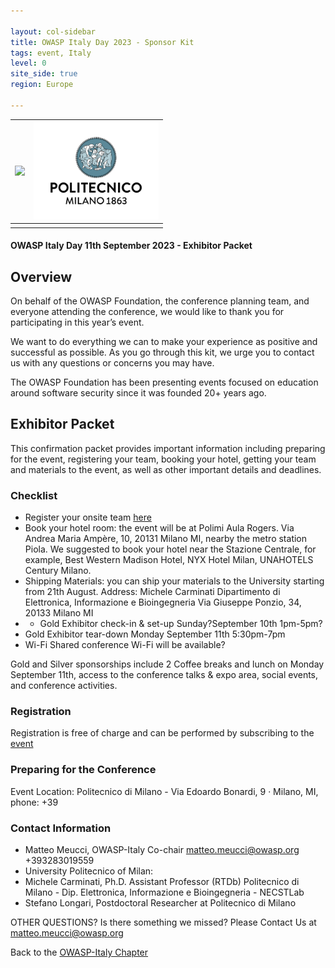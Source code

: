 ```yaml
---

layout: col-sidebar
title: OWASP Italy Day 2023 - Sponsor Kit
tags: event, Italy
level: 0
site_side: true
region: Europe

---
```


| <img src="https://owasp.org/assets/images/logo.png" width=200/> | <img src="https://github.com/OWASP/www-chapter-italy/blob/master/assets/images/01_Polimi_centrato_COL_positivo.jpg?raw=true" width=200 />|
| :---          | :---         |
|  |  |


#### OWASP Italy Day 11th September 2023 - Exhibitor Packet 

## Overview 
On behalf of the OWASP Foundation, the conference planning team, and everyone attending the conference, we would like to thank you for participating in this year’s event.

We want to do everything we can to make your experience as positive and successful as possible. As you go through this kit, we urge you to contact us with any questions or concerns you may have.

The OWASP Foundation has been presenting events focused on education around software security since it was founded 20+ years ago.


## Exhibitor Packet 
This confirmation packet provides important information including preparing for the event, registering your team, booking your hotel, getting your team and materials to the event, as well as other important details and deadlines.

### Checklist
- Register your onsite team [here](https://www.meetup.com/it-IT/owasp-italy-meetup-group/events/294083412/) 
- Book your hotel room: the event will be at Polimi Aula Rogers. Via Andrea Maria Ampère, 10, 20131 Milano MI, nearby the metro station Piola. We suggested to book your hotel near the Stazione Centrale, for example, Best Western Madison Hotel, 
NYX Hotel Milan, UNAHOTELS Century Milano.
- Shipping Materials: you can ship your materials to the University starting from 21th August.
  Address:
  Michele Carminati
  Dipartimento di Elettronica, Informazione e Bioingegneria
  Via Giuseppe Ponzio, 34, 20133 Milano MI
- - Gold Exhibitor check-in & set-up Sunday?September 10th 1pm-5pm?
- Gold Exhibitor tear-down Monday September 11th  5:30pm-7pm
- Wi-Fi Shared conference Wi-Fi will be available?

Gold and Silver sponsorships include 2 Coffee breaks and lunch on Monday September 11th, access to the conference talks & expo area, social events, and conference activities.

### Registration

Registration is free of charge and can be performed by subscribing to the [event](https://www.meetup.com/it-IT/owasp-italy-meetup-group/events/294083412/)

### Preparing for the Conference
Event Location: Politecnico di Milano - Via Edoardo Bonardi, 9 · Milano, MI, phone: +39

### Contact Information
- Matteo Meucci, OWASP-Italy Co-chair matteo.meucci@owasp.org +393283019559
- University Politecnico of Milan: 
- Michele Carminati, Ph.D. Assistant Professor (RTDb) Politecnico di Milano - Dip. Elettronica, Informazione e Bioingegneria - NECSTLab
- Stefano Longari, Postdoctoral Researcher at Politecnico di Milano

OTHER QUESTIONS?
Is there something we missed? Please Contact Us at matteo.meucci@owasp.org


Back to the [OWASP-Italy Chapter](https://owasp.org/www-chapter-italy)
